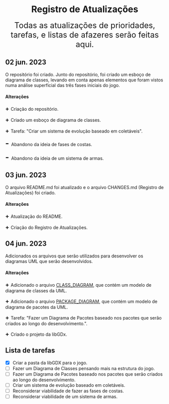 <h1 align="center">Registro de Atualizações</h1>

<div align="center" style="font-size: 25px">Todas as atualizações de prioridades, tarefas, e listas de afazeres serão feitas aqui.</div>

## 02 jun. 2023

 O repositório foi criado. Junto do repositório, foi criado um esboço de diagrama de classes, levando em conta apenas elementos que foram vistos numa análise superficial das três fases iniciais do jogo.


#### Alterações

<span style="font-size: 18px"> **+** </span> Criação do repositório.

<span style="font-size: 18px"> **+** </span> Criado um esboço de diagrama de classes.

<span style="font-size: 18px"> **+** </span> Tarefa: "Criar um sistema de evolução baseado em coletáveis".

<span style="font-size: 25px"> **-** </span> Abandono da ideia de fases de costas.

<span style="font-size: 25px"> **-** </span> Abandono da ideia de um sistema de armas.

## 03 jun. 2023

O arquivo README.md foi atualizado e o arquivo CHANGES.md (Registro de Atualizações) foi criado.

#### Alterações

<span style="font-size: 18px"> **+** </span> Atualização do README.

<span style="font-size: 18px"> **+** </span> Criação do Registro de Atualizações.

## 04 jun. 2023

Adicionados os arquivos que serão utilizados para desenvolver os diagramas UML que serão desenvolvidos.

#### Alterações

<span style="font-size: 18px"> **+** </span> Adicionado o arquivo <a href="https://github.com/victorZoro/neocontra.grupolaz.lp2/blob/main/CLASS_DIAGRAM.svg">CLASS_DIAGRAM</a>, que contém um modelo de diagrama de classes da UML.

<span style="font-size: 18px"> **+** </span> Adicionado o arquivo <a href="https://github.com/victorZoro/neocontra.grupolaz.lp2/blob/main/PACKAGE_DIAGRAM.svg">PACKAGE_DIAGRAM</a>, que contém um modelo de diagrama de pacotes da UML.

<span style="font-size: 18px"> **+** </span> Tarefa: "Fazer um Diagrama de Pacotes baseado nos pacotes que serão criados ao longo do desenvolvimento.".

<span style="font-size: 18px"> **+** </span> Criado o projeto da libGDx.

## Lista de tarefas

- [X] Criar a pasta da libGDX para o jogo.
- [ ] Fazer um Diagrama de Classes pensando mais na estrutura do jogo.
- [ ] Fazer um Diagrama de Pacotes baseado nos pacotes que serão criados ao longo do desenvolvimento.
- [ ] Criar um sistema de evolução baseado em coletáveis.
- [ ] Reconsiderar viabilidade de fazer as fases de costas.
- [ ] Reconsiderar viabilidade de um sistema de armas.
